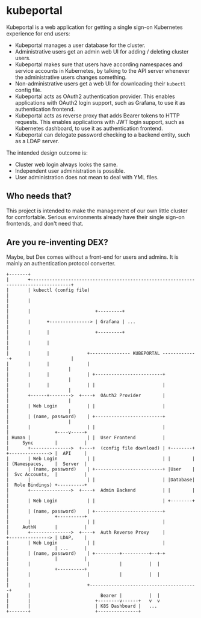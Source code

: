 # kubeportal

Kubeportal is a web application for getting a single sign-on Kubernetes experience for end users:

  * Kubeportal manages a user database for the cluster.
  * Administrative users get an admin web UI for adding / deleting cluster users.
  * Kubeportal makes sure that users have according namespaces and service accounts in Kubernetes, by talking to the API server whenever the administrative users changes something.
  * Non-administrative users get a web UI for downloading their `kubectl` config file.
  * Kubeportal acts as OAuth2 authentication provider. This enables applications with OAuth2 login support, such as Grafana, to use it as authentication frontend.
  * Kubeportal acts as reverse proxy that adds Bearer tokens to HTTP requests. This enables applications with JWT login support, such as Kubernetes dashboard, to use it as authentication frontend.
  * Kubeportal can delegate password checking to a backend entity, such as a LDAP server.
  
The intended design outcome is:

  * Cluster web login always looks the same.
  * Independent user administration is possible.
  * User administration does not mean to deal with YML files.

## Who needs that?

This project is intended to make the management of our own little cluster for comfortable. Serious environments already have their single sign-on frontends, and don't need that.

## Are you re-inventing DEX?

Maybe, but Dex comes without a front-end for users and admins. It is mainly an authentication protocol converter.

```
+-------+
|       +-------------------------------------------------------------------------------------+
|       | kubectl (config file)                                                               |
|       |                                                                                     |
|       |                        +---------+                                                  |
|       |      +---------------> | Grafana | ...                                              |
|       |      |                 +---------+                                                  |
|       |      |                                                                              |
|       |      |              +--------------- KUBEPORTAL -------------+                      |
|       |      |              |                                        |                      |
|       |      |              | +-------------------------+            |                      |
|       |      |              | |                         |            |                      |
|       +------+-------->  +----+  OAuth2 Provider        |            |                      |
|       | Web Login           | |                         |            |                      |
|       | (name, password)    | +-------------------------+            |                      |
|       |                     | |                         |            |                 +----v-----+
| Human |                     | |  User Frontend          |            |     Sync        |          |
|       +--------------->  +----+  (config file download) | +--------+ +---------------> |  API     |
|       | Web Login           | |                         | |        | | (Namespaces,    |  Server  |
|       | (name, password)    | +-------------------------+ |User    | |  Svc Accounts,  |          |
|       |                     | |                         | |Database| |  Role Bindings) +----------+
|       +--------------->  +----+  Admin Backend          | |        | |
|       | Web Login           | |                         | +--------+ |
|       | (name, password)    | +-------------------------+            |                 +----------+
|       |                     | |                         |            |     AuthN       |          |
|       +--------------->  +----+  Auth Reverse Proxy     |            +---------------> | LDAP,    |
|       | Web Login           | |                         |            |                 | ...      |
|       | (name, password)    | +---------+----------+--+-+            |                 |          |
|       |                     |           |          |  |              |                 +----------+
|       |                     |           |          |  |              |
|       |                     +----------------------------------------+
|       |                          Bearer |          |  |
|       |                        +--------v------+   v  v
|       |                        | K8S Dashboard |   ...
+-------+                        +---------------+

```

